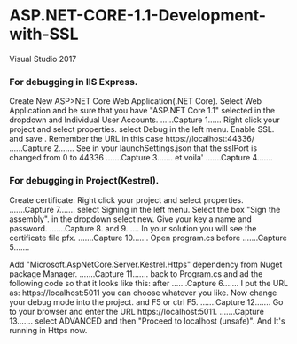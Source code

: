 # ASP.NET-CORE-1.1-Development-with-SSL
Visual Studio 2017

### For debugging in IIS Express.
Create New ASP>NET Core Web Application(.NET Core).
Select Web Application and be sure that you have "ASP.NET Core 1.1" selected in the dropdown and Individual User Accounts.
......Capture 1......
Right click your project and select properties.
select Debug in the left menu.
Enable SSL. and save . Remember the URL in this case https://localhost:44336/
......Capture 2.......
See in your launchSettings.json that the sslPort is changed from 0 to 44336
.......Capture 3.......
et voila' 
.......Capture 4.......

### For debugging in Project(Kestrel).
Create certificate:
Right click your project and select properties.
.......Capture 7.......
select Signing in the left menu.
Select the box "Sign the assembly".
in the dropdown select new.
Give your key a name and password.
.......Capture 8. and 9......
In your solution you will see the certificate file pfx.
.......Capture 10.......
Open program.cs
before
.......Capture 5.......

Add "Microsoft.AspNetCore.Server.Kestrel.Https" dependency from Nuget package Manager.
.......Capture 11.......
back to Program.cs and ad the following code so that it looks like this:
after
.......Capture 6.......
I put the URL as: https://localhost:5011 you can choose whatever you like.
Now change your debug mode into the project. and F5 or ctrl F5.
.......Capture 12.......
Go to your browser and enter the URL https://localhost:5011.
.......Capture 13.......
select ADVANCED and then "Proceed to localhost (unsafe)".
And It's running in Https now.

